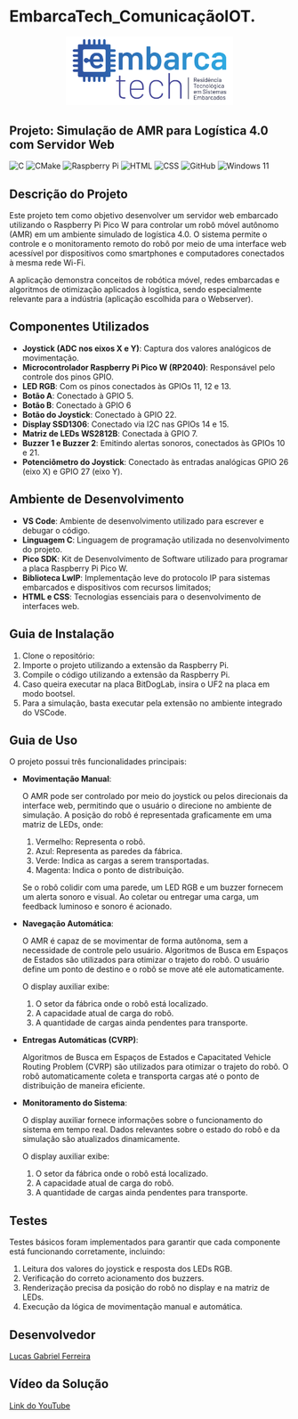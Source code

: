 # EmbarcaTech_ComunicaçãoIOT.
<p align="center">
  <img src="Group 658.png" alt="EmbarcaTech" width="300">
</p>

## Projeto: Simulação de AMR para Logística 4.0 com Servidor Web

![C](https://img.shields.io/badge/c-%2300599C.svg?style=for-the-badge&logo=c&logoColor=white)
![CMake](https://img.shields.io/badge/CMake-%23008FBA.svg?style=for-the-badge&logo=cmake&logoColor=white)
![Raspberry Pi](https://img.shields.io/badge/-Raspberry_Pi-C51A4A?style=for-the-badge&logo=Raspberry-Pi)
![HTML](https://img.shields.io/badge/HTML-%23E34F26.svg?style=for-the-badge&logo=html5&logoColor=white)
![CSS](https://img.shields.io/badge/CSS-1572B6?style=for-the-badge&logo=css3&logoColor=fff)
![GitHub](https://img.shields.io/badge/github-%23121011.svg?style=for-the-badge&logo=github&logoColor=white)
![Windows 11](https://img.shields.io/badge/Windows%2011-%230079d5.svg?style=for-the-badge&logo=Windows%2011&logoColor=white)

## Descrição do Projeto

Este projeto tem como objetivo desenvolver um servidor web embarcado utilizando o Raspberry Pi Pico W para controlar um robô móvel autônomo (AMR) em um ambiente simulado de logística 4.0. O sistema permite o controle e o monitoramento remoto do robô por meio de uma interface web acessível por dispositivos como smartphones e computadores conectados à mesma rede Wi-Fi.

A aplicação demonstra conceitos de robótica móvel, redes embarcadas e algoritmos de otimização aplicados à logística, sendo especialmente relevante para a indústria (aplicação escolhida para o Webserver).

## Componentes Utilizados

- **Joystick (ADC nos eixos X e Y)**: Captura dos valores analógicos de movimentação.
- **Microcontrolador Raspberry Pi Pico W (RP2040)**: Responsável pelo controle dos pinos GPIO.
- **LED RGB**: Com os pinos conectados às GPIOs 11, 12 e 13.
- **Botão A**: Conectado à GPIO 5.
- **Botão B**: Conectado à GPIO 6
- **Botão do Joystick**: Conectado à GPIO 22.
- **Display SSD1306**: Conectado via I2C nas GPIOs 14 e 15.
- **Matriz de LEDs WS2812B**: Conectada à GPIO 7.
- **Buzzer 1 e Buzzer 2**: Emitindo alertas sonoros, conectados às GPIOs 10 e 21.
- **Potenciômetro do Joystick**: Conectado às entradas analógicas GPIO 26 (eixo X) e GPIO 27 (eixo Y).

## Ambiente de Desenvolvimento

- **VS Code**: Ambiente de desenvolvimento utilizado para escrever e debugar o código.
- **Linguagem C**: Linguagem de programação utilizada no desenvolvimento do projeto.
- **Pico SDK**: Kit de Desenvolvimento de Software utilizado para programar a placa Raspberry Pi Pico W.
- **Biblioteca LwIP**: Implementação leve do protocolo IP para sistemas embarcados e dispositivos com recursos limitados;
- **HTML e CSS**: Tecnologias essenciais para o desenvolvimento de interfaces web.

## Guia de Instalação

1. Clone o repositório:
2. Importe o projeto utilizando a extensão da Raspberry Pi.
3. Compile o código utilizando a extensão da Raspberry Pi.
4. Caso queira executar na placa BitDogLab, insira o UF2 na placa em modo bootsel.
5. Para a simulação, basta executar pela extensão no ambiente integrado do VSCode.

## Guia de Uso
O projeto possui três funcionalidades principais:

- **Movimentação Manual**:

  O AMR pode ser controlado por meio do joystick ou pelos direcionais da interface web, 
  permitindo que o usuário o direcione no ambiente de simulação.
  A posição do robô é representada graficamente em uma matriz de LEDs, onde:
    1. Vermelho: Representa o robô.
    2. Azul: Representa as paredes da fábrica.
    3. Verde: Indica as cargas a serem transportadas.
    4. Magenta: Indica o ponto de distribuição.
  
  Se o robô colidir com uma parede, um LED RGB e um buzzer fornecem um alerta sonoro e visual.
  Ao coletar ou entregar uma carga, um feedback luminoso e sonoro é acionado.

- **Navegação Automática**:

  O AMR é capaz de se movimentar de forma autônoma, sem a necessidade de controle pelo usuário.
  Algoritmos de Busca em Espaços de Estados são utilizados para otimizar o trajeto do robô.
  O usuário define um ponto de destino e o robô se move até ele automaticamente.

  O display auxiliar exibe:
    1. O setor da fábrica onde o robô está localizado.
    2. A capacidade atual de carga do robô.
    3. A quantidade de cargas ainda pendentes para transporte.

- **Entregas Automáticas (CVRP)**:

  Algoritmos de Busca em Espaços de Estados e Capacitated Vehicle Routing Problem (CVRP) são utilizados para otimizar o trajeto do robô.
  O robô automaticamente coleta e transporta cargas até o ponto de distribuição de maneira eficiente.

- **Monitoramento do Sistema**:

  O display auxiliar fornece informações sobre o funcionamento do sistema em tempo real.
  Dados relevantes sobre o estado do robô e da simulação são atualizados dinamicamente.

  O display auxiliar exibe:
    1. O setor da fábrica onde o robô está localizado.
    2. A capacidade atual de carga do robô.
    3. A quantidade de cargas ainda pendentes para transporte.

## Testes

Testes básicos foram implementados para garantir que cada componente está funcionando corretamente, incluindo: 

  1. Leitura dos valores do joystick e resposta dos LEDs RGB.
  2. Verificação do correto acionamento dos buzzers.
  3. Renderização precisa da posição do robô no display e na matriz de LEDs.
  4. Execução da lógica de movimentação manual e automática.

## Desenvolvedor

[Lucas Gabriel Ferreira](https://github.com/usuario-lider)

## Vídeo da Solução

[Link do YouTube](https://www.youtube.com/)


